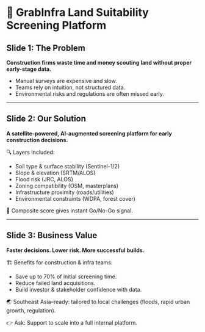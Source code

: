
# 🚧 GrabInfra Land Suitability Screening Platform

## Slide 1: The Problem
**Construction firms waste time and money scouting land without proper early-stage data.**

- Manual surveys are expensive and slow.
- Teams rely on intuition, not structured data.
- Environmental risks and regulations are often missed early.

---

## Slide 2: Our Solution
**A satellite-powered, AI-augmented screening platform for early construction decisions.**

🔍 Layers Included:
- Soil type & surface stability (Sentinel-1/2)
- Slope & elevation (SRTM/ALOS)
- Flood risk (JRC, ALOS)
- Zoning compatibility (OSM, masterplans)
- Infrastructure proximity (roads/utilities)
- Environmental constraints (WDPA, forest cover)

🧠 Composite score gives instant Go/No-Go signal.

---

## Slide 3: Business Value
**Faster decisions. Lower risk. More successful builds.**

🏗️ Benefits for construction & infra teams:
- Save up to 70% of initial screening time.
- Reduce failed land acquisitions.
- Build investor & stakeholder confidence with data.

🌏 Southeast Asia–ready: tailored to local challenges (floods, rapid urban growth, regulation).

👉 Ask: Support to scale into a full internal platform.
